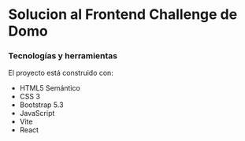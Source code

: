 # Solucion al Frontend Challenge de Domo

### Tecnologías y herramientas

El proyecto está construido con:

- HTML5 Semántico
- CSS 3
- Bootstrap 5.3
- JavaScript
- Vite
- React
